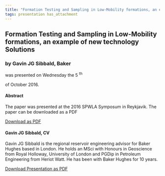 ```yaml
---
title: "Formation Testing and Sampling in Low-Mobility formations, an example of new technology Solutions (Gavin JG Sibbald, Baker)"
tags: presentation has_attachment
---
```



		
<h2>
Formation Testing and Sampling in Low-Mobility formations, an example of new technology Solutions
</h2>

 



		
<h3>
by Gavin JG Sibbald, Baker
</h3>

 



 
<p>
was presented on Wednesday the 5
<sup>
th
</sup>

 of October 2016.
</p>

	

<h4>
Abstract
</h4>



            
<p>
The paper was presented at the 2016 SPWLA Symposum in Reykjavik. The paper can be downloaded as a PDF
</p>



     
<a class="btn btn-info" href="/assets/archive/2016_D.pdf">
Download as PDF
</a>





<h4>
Gavin JG Sibbald, CV
</h4>





      
<p>
Gavin JG Sibbald is the regional reservoir engineering advisor for Baker Hughes based in London. He holds an MSci with Honours in Geoscience from Royal Holloway, University of London and PGDip in Petroleum Engineering from Heriot Watt. He has been with Baker Hughes for 10 years.
</p>





<a class="button button--primary button--pill" href="/assets/archive/2016_D.pdf">Download Presentation as PDF</a>